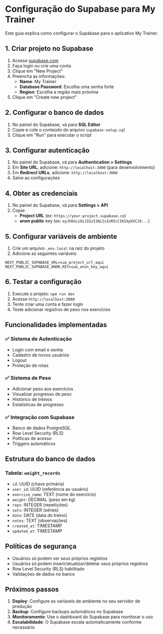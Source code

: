 # Configuração do Supabase para My Trainer

Este guia explica como configurar o Supabase para o aplicativo My Trainer.

## 1. Criar projeto no Supabase

1. Acesse [supabase.com](https://supabase.com)
2. Faça login ou crie uma conta
3. Clique em "New Project"
4. Preencha as informações:
   - **Name**: My Trainer
   - **Database Password**: Escolha uma senha forte
   - **Region**: Escolha a região mais próxima
5. Clique em "Create new project"

## 2. Configurar o banco de dados

1. No painel do Supabase, vá para **SQL Editor**
2. Copie e cole o conteúdo do arquivo `supabase-setup.sql`
3. Clique em "Run" para executar o script

## 3. Configurar autenticação

1. No painel do Supabase, vá para **Authentication > Settings**
2. Em **Site URL**, adicione: `http://localhost:3000` (para desenvolvimento)
3. Em **Redirect URLs**, adicione: `http://localhost:3000`
4. Salve as configurações

## 4. Obter as credenciais

1. No painel do Supabase, vá para **Settings > API**
2. Copie:
   - **Project URL** (ex: `https://your-project.supabase.co`)
   - **anon public** key (ex: `eyJhbGciOiJIUzI1NiIsInR5cCI6IkpXVCJ9...`)

## 5. Configurar variáveis de ambiente

1. Crie um arquivo `.env.local` na raiz do projeto
2. Adicione as seguintes variáveis:

```env
NEXT_PUBLIC_SUPABASE_URL=sua_project_url_aqui
NEXT_PUBLIC_SUPABASE_ANON_KEY=sua_anon_key_aqui
```

## 6. Testar a configuração

1. Execute o projeto: `npm run dev`
2. Acesse `http://localhost:3000`
3. Tente criar uma conta e fazer login
4. Teste adicionar registros de peso nos exercícios

## Funcionalidades implementadas

### ✅ Sistema de Autenticação
- Login com email e senha
- Cadastro de novos usuários
- Logout
- Proteção de rotas

### ✅ Sistema de Peso
- Adicionar peso aos exercícios
- Visualizar progresso de peso
- Histórico de treinos
- Estatísticas de progresso

### ✅ Integração com Supabase
- Banco de dados PostgreSQL
- Row Level Security (RLS)
- Políticas de acesso
- Triggers automáticos

## Estrutura do banco de dados

### Tabela: `weight_records`
- `id`: UUID (chave primária)
- `user_id`: UUID (referência ao usuário)
- `exercise_name`: TEXT (nome do exercício)
- `weight`: DECIMAL (peso em kg)
- `reps`: INTEGER (repetições)
- `sets`: INTEGER (séries)
- `date`: DATE (data do treino)
- `notes`: TEXT (observações)
- `created_at`: TIMESTAMP
- `updated_at`: TIMESTAMP

## Políticas de segurança

- Usuários só podem ver seus próprios registros
- Usuários só podem inserir/atualizar/deletar seus próprios registros
- Row Level Security (RLS) habilitado
- Validações de dados no banco

## Próximos passos

1. **Deploy**: Configure as variáveis de ambiente no seu servidor de produção
2. **Backup**: Configure backups automáticos no Supabase
3. **Monitoramento**: Use o dashboard do Supabase para monitorar o uso
4. **Escalabilidade**: O Supabase escala automaticamente conforme necessário
